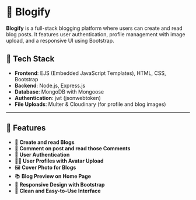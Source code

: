 # 📘 Blogify

**Blogify** is a full-stack blogging platform where users can create and read blog posts. It features user authentication, profile management with image upload, and a responsive UI using Bootstrap.

## 🔧 Tech Stack

- **Frontend**: EJS (Embedded JavaScript Templates), HTML, CSS, Bootstrap
- **Backend**: Node.js, Express.js
- **Database**: MongoDB with Mongoose
- **Authentication**: jwt (jsonwebtoken)
- **File Uploads**: Multer & Cloudinary (for profile and blog images)

---

## 🚀 Features

- 📝 **Create and read Blogs**
- 📝 **Comment on post and read those Comments**
- 🔐 **User Authentication**
- 🧑‍💼 **User Profiles with Avatar Upload**
- 🖼️ **Cover Photo for Blogs**
- 📚 **Blog Preview on Home Page**
- 🎨 **Responsive Design with Bootstrap**
- 🔎 **Clean and Easy-to-Use Interface**
